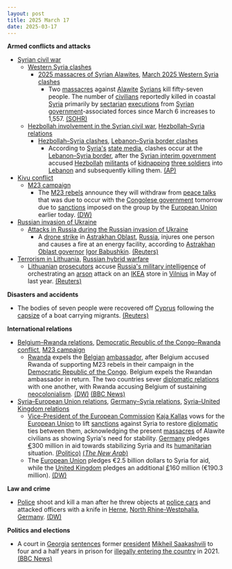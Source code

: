 ```yaml
---
layout: post
title: 2025 March 17
date: 2025-03-17
---
```



**Armed conflicts and attacks**

* [Syrian civil war](https://en.wikipedia.org/wiki/Syrian_civil_war "Syrian civil war")
  + [Western Syria clashes](https://en.wikipedia.org/wiki/Western_Syria_clashes_%28December_2024%E2%80%93present%29 "Western Syria clashes (December 2024–present)")
    - [2025 massacres of Syrian Alawites](https://en.wikipedia.org/wiki/2025_massacres_of_Syrian_Alawites "2025 massacres of Syrian Alawites"), [March 2025 Western Syria clashes](https://en.wikipedia.org/wiki/March_2025_Western_Syria_clashes "March 2025 Western Syria clashes")
      * Two [massacres](https://en.wikipedia.org/wiki/Massacre "Massacre") against [Alawite](https://en.wikipedia.org/wiki/Alawites "Alawites") [Syrians](https://en.wikipedia.org/wiki/Syrians "Syrians") kill fifty-seven people. The number of [civilians](https://en.wikipedia.org/wiki/Civilian "Civilian") reportedly killed in coastal [Syria](https://en.wikipedia.org/wiki/Syria "Syria") primarily by [sectarian](https://en.wikipedia.org/wiki/Sectarianism_and_minorities_in_the_Syrian_civil_war "Sectarianism and minorities in the Syrian civil war") [executions](https://en.wikipedia.org/wiki/Extrajudicial_killing "Extrajudicial killing") from [Syrian government](https://en.wikipedia.org/wiki/Syrian_transitional_government "Syrian transitional government")-associated forces since March 6 increases to 1,557. [(SOHR)](https://www.syriahr.com/en/357944/)
  + [Hezbollah involvement in the Syrian civil war](https://en.wikipedia.org/wiki/Hezbollah_involvement_in_the_Syrian_civil_war "Hezbollah involvement in the Syrian civil war"), [Hezbollah–Syria relations](https://en.wikipedia.org/wiki/Hezbollah%E2%80%93Syria_relations "Hezbollah–Syria relations")
    - [Hezbollah–Syria clashes](https://en.wikipedia.org/wiki/Hezbollah%E2%80%93Syria_clashes_%282024%E2%80%93present%29 "Hezbollah–Syria clashes (2024–present)"), [Lebanon–Syria border clashes](https://en.wikipedia.org/wiki/Lebanon%E2%80%93Syria_border_clashes_%28March_2025%E2%80%93present%29 "Lebanon–Syria border clashes (March 2025–present)")
      * According to [Syria's](https://en.wikipedia.org/wiki/Government_of_Syria "Government of Syria") [state media](https://en.wikipedia.org/wiki/Syrian_Arab_News_Agency "Syrian Arab News Agency"), clashes occur at the [Lebanon–Syria border](https://en.wikipedia.org/wiki/Lebanon%E2%80%93Syria_border "Lebanon–Syria border"), after the [Syrian interim government](https://en.wikipedia.org/wiki/Syrian_Government "Syrian Government") accused [Hezbollah](https://en.wikipedia.org/wiki/Hezbollah "Hezbollah") [militants](https://en.wikipedia.org/wiki/Militant "Militant") of [kidnapping](https://en.wikipedia.org/wiki/Kidnapping "Kidnapping") [three soldiers](https://en.wikipedia.org/wiki/Syrian_Armed_Forces "Syrian Armed Forces") into [Lebanon](https://en.wikipedia.org/wiki/Lebanon "Lebanon") and subsequently killing them. [(AP)](https://apnews.com/article/lebanon-syria-army-border-hezbollah-hts-beb2bb44fabc186ab67e661a26b47e3b)
* [Kivu conflict](https://en.wikipedia.org/wiki/Kivu_conflict "Kivu conflict")
  + [M23 campaign](https://en.wikipedia.org/wiki/M23_campaign_%282022%E2%80%93present%29 "M23 campaign (2022–present)")
    - The [M23 rebels](https://en.wikipedia.org/wiki/March_23_Movement "March 23 Movement") announce they will withdraw from [peace talks](https://en.wikipedia.org/wiki/Peace_talk "Peace talk") that was due to occur with the [Congolese government](https://en.wikipedia.org/wiki/Government_of_the_Democratic_Republic_of_the_Congo "Government of the Democratic Republic of the Congo") tomorrow due to [sanctions](https://en.wikipedia.org/wiki/Sanctions "Sanctions") imposed on the group by the [European Union](https://en.wikipedia.org/wiki/European_Union "European Union") earlier today. [(DW)](https://www.dw.com/en/m23-rebels-withdraw-from-congo-peace-talks/a-71956448)
* [Russian invasion of Ukraine](https://en.wikipedia.org/wiki/Russian_invasion_of_Ukraine "Russian invasion of Ukraine")
  + [Attacks in Russia during the Russian invasion of Ukraine](https://en.wikipedia.org/wiki/Attacks_in_Russia_during_the_Russian_invasion_of_Ukraine "Attacks in Russia during the Russian invasion of Ukraine")
    - A [drone strike](https://en.wikipedia.org/wiki/Drone_strike "Drone strike") in [Astrakhan Oblast](https://en.wikipedia.org/wiki/Astrakhan_Oblast "Astrakhan Oblast"), [Russia](https://en.wikipedia.org/wiki/Russia "Russia"), injures one person and causes a fire at an energy facility, according to [Astrakhan Oblast governor](https://en.wikipedia.org/wiki/Governor_of_Astrakhan_Oblast "Governor of Astrakhan Oblast") [Igor Babushkin](https://en.wikipedia.org/wiki/Igor_Babushkin "Igor Babushkin"). [(Reuters)](https://www.reuters.com/world/europe/ukrainian-attack-energy-facilities-sparks-fire-russias-astrakhan-regional-2025-03-17/)
* [Terrorism in Lithuania](https://en.wikipedia.org/wiki/Terrorism_in_Lithuania "Terrorism in Lithuania"), [Russian hybrid warfare](https://en.wikipedia.org/wiki/Russian_hybrid_warfare "Russian hybrid warfare")
  + [Lithuanian](https://en.wikipedia.org/wiki/Government_of_Lithuania "Government of Lithuania") [prosecutors](https://en.wikipedia.org/wiki/Prosecutor "Prosecutor") accuse [Russia's military intelligence](https://en.wikipedia.org/wiki/GRU_%28Russian_Federation%29 "GRU (Russian Federation)") of orchestrating an [arson](https://en.wikipedia.org/wiki/Arson "Arson") attack on an [IKEA](https://en.wikipedia.org/wiki/IKEA "IKEA") store in [Vilnius](https://en.wikipedia.org/wiki/Vilnius "Vilnius") in May of last year. [(Reuters)](https://www.reuters.com/world/europe/lithuania-says-russian-military-intelligence-was-behind-ikea-arson-last-year-2025-03-17/)

**Disasters and accidents**

* The bodies of seven people were recovered off [Cyprus](https://en.wikipedia.org/wiki/Cyprus "Cyprus") following the [capsize](https://en.wikipedia.org/wiki/Capsize "Capsize") of a boat carrying migrants. [(Reuters)](https://www.reuters.com/world/europe/search-rescue-off-cyprus-underway-after-reports-boat-capsizing-2025-03-17/)

**International relations**

* [Belgium–Rwanda relations](https://en.wikipedia.org/wiki/Belgium%E2%80%93Rwanda_relations "Belgium–Rwanda relations"), [Democratic Republic of the Congo–Rwanda conflict](https://en.wikipedia.org/wiki/Democratic_Republic_of_the_Congo%E2%80%93Rwanda_conflict "Democratic Republic of the Congo–Rwanda conflict"), [M23 campaign](https://en.wikipedia.org/wiki/M23_campaign_%282022%E2%80%93present%29 "M23 campaign (2022–present)")
  + [Rwanda](https://en.wikipedia.org/wiki/Rwanda "Rwanda") expels the [Belgian](https://en.wikipedia.org/wiki/Government_of_Belgium "Government of Belgium") [ambassador](https://en.wikipedia.org/wiki/Ambassador "Ambassador"), after Belgium accused Rwanda of supporting M23 rebels in their campaign in the [Democratic Republic of the Congo](https://en.wikipedia.org/wiki/Democratic_Republic_of_the_Congo "Democratic Republic of the Congo"). Belgium expels the Rwandan ambassador in return. The two countries sever [diplomatic relations](https://en.wikipedia.org/wiki/Diplomatic_relations "Diplomatic relations") with one another, with Rwanda accusing Belgium of sustaining [neocolonialism](https://en.wikipedia.org/wiki/Neocolonialism "Neocolonialism"). [(DW)](https://www.dw.com/en/belgium-rwanda-expel-diplomats-over-dr-congo-conflict/a-71944830) [(BBC News)](https://www.bbc.com/news/articles/cx2r9709v8no)
* [Syria–European Union relations](https://en.wikipedia.org/wiki/Syria%E2%80%93European_Union_relations "Syria–European Union relations"), [Germany–Syria relations](https://en.wikipedia.org/wiki/Germany%E2%80%93Syria_relations "Germany–Syria relations"), [Syria–United Kingdom relations](https://en.wikipedia.org/wiki/Syria%E2%80%93United_Kingdom_relations "Syria–United Kingdom relations")
  + [Vice-President of the European Commission](https://en.wikipedia.org/wiki/Vice-President_of_the_European_Commission "Vice-President of the European Commission") [Kaja Kallas](https://en.wikipedia.org/wiki/Kaja_Kallas "Kaja Kallas") vows for the [European Union](https://en.wikipedia.org/wiki/European_Union "European Union") to lift [sanctions](https://en.wikipedia.org/wiki/International_sanctions "International sanctions") against Syria to restore [diplomatic](https://en.wikipedia.org/wiki/Diplomat "Diplomat") ties between them, acknowledging the present [massacres](https://en.wikipedia.org/wiki/2025_massacres_of_Syrian_Alawites "2025 massacres of Syrian Alawites") of Alawite civilians as showing Syria's need for stability. [Germany](https://en.wikipedia.org/wiki/Germany "Germany") pledges [€](https://en.wikipedia.org/wiki/%E2%82%AC "€")300 million in aid towards stabilizing Syria and its [humanitarian](https://en.wikipedia.org/wiki/Humanitarian "Humanitarian") situation. [(Politico)](https://www.politico.eu/article/eu-doubles-down-on-syria-aid-despite-outbreak-of-violence/) [(*The New Arab*)](https://www.newarab.com/news/germany-pledges-funds-syria-amid-eu-aid-conference)
  + The [European Union](https://en.wikipedia.org/wiki/European_Union "European Union") pledges €2.5 billion dollars to Syria for aid, while the [United Kingdom](https://en.wikipedia.org/wiki/United_Kingdom "United Kingdom") pledges an additional [£](https://en.wikipedia.org/wiki/Pound_sterling "Pound sterling")160 million (€190.3 million). [(DW)](https://www.dw.com/en/middle-east-updates-syria-iran-at-focus-of-eu-meetings/live-71940983)

**Law and crime**

* [Police](https://en.wikipedia.org/wiki/Law_enforcement_in_Germany "Law enforcement in Germany") shoot and kill a man after he threw objects at [police cars](https://en.wikipedia.org/wiki/Police_car "Police car") and attacked officers with a knife in [Herne](https://en.wikipedia.org/wiki/Herne%2C_North_Rhine-Westphalia "Herne, North Rhine-Westphalia"), [North Rhine-Westphalia](https://en.wikipedia.org/wiki/North_Rhine-Westphalia "North Rhine-Westphalia"), [Germany](https://en.wikipedia.org/wiki/Germany "Germany"). [(DW)](https://www.dw.com/en/german-police-fatally-shoot-suspect-after-knife-attack/a-71943279)

**Politics and elections**

* A court in  [Georgia](https://en.wikipedia.org/wiki/Georgia_%28country%29 "Georgia (country)") [sentences](https://en.wikipedia.org/wiki/Sentence_%28law%29 "Sentence (law)") former [president](https://en.wikipedia.org/wiki/President_of_Georgia "President of Georgia") [Mikheil Saakashvili](https://en.wikipedia.org/wiki/Mikheil_Saakashvili "Mikheil Saakashvili") to four and a half years in prison for [illegally entering the country](https://en.wikipedia.org/wiki/Illegal_entry "Illegal entry") in 2021. [(BBC News)](https://www.bbc.com/news/articles/cn0jwnykl10o)
